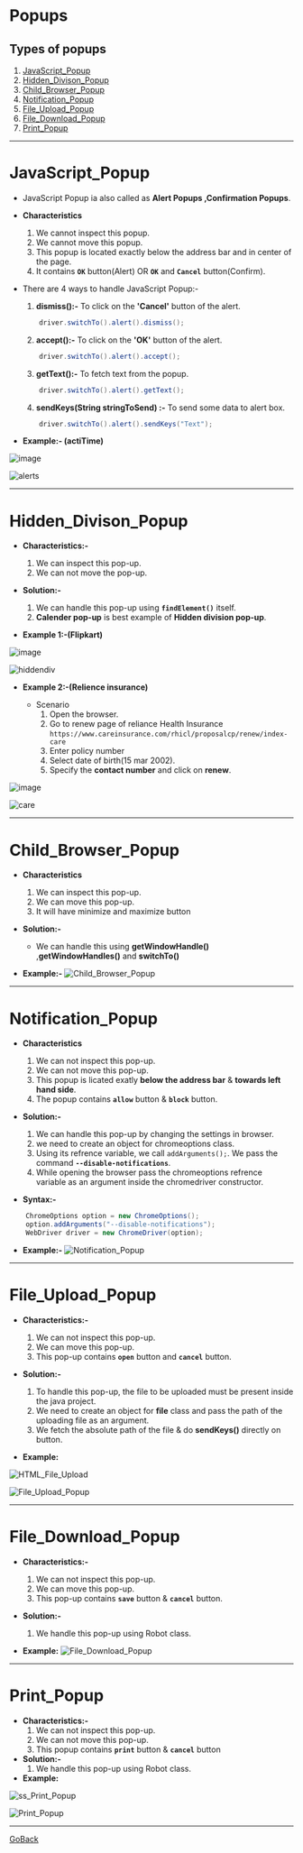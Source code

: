 # Popups

## Types of popups

1.  [JavaScript_Popup](#JavaScript_Popup)
2.  [Hidden_Divison_Popup](#Hidden_Divison_Popup)
3.  [Child_Browser_Popup](#Child_Browser_Popup)
4.  [Notification_Popup](#Notification_Popup)
5.  [File_Upload_Popup](#File_Upload_Popup)
6.  [File_Download_Popup](#File_Download_Popup)
7.  [Print_Popup](#Print_Popup)


********************************************************************************
# JavaScript_Popup

- JavaScript Popup ia also called as **Alert Popups ,Confirmation Popups**.
- **Characteristics**
    1. We cannot inspect this popup.
    2. We cannot move this popup.
    3. This popup is located exactly below the address bar and in center of the page.
    4. It contains **`OK`** button(Alert) OR **`OK`** and **`Cancel`** button(Confirm). 
    
- There are 4 ways to handle JavaScript Popup:-

    1.  **dismiss():-** To click on the **'Cancel'** button of the alert.
    ```java
        driver.switchTo().alert().dismiss();
    ```

    2.  **accept():-** To click on the **'OK'** button of the alert.
    ```java
        driver.switchTo().alert().accept();
    ```

    3.  **getText():-** To fetch text from the popup.
    ```java
        driver.switchTo().alert().getText();
    ```

    4.  **sendKeys(String stringToSend) :-** To send some data to alert box.
    ```java
        driver.switchTo().alert().sendKeys("Text");
    ```
- **Example:- (actiTime)**

![image](https://user-images.githubusercontent.com/88243315/186738195-79baa6f0-346d-4a04-ab4c-1d68dd8012a0.png)

![alerts](https://user-images.githubusercontent.com/88243315/186230279-baca9bb2-da0d-4b05-8447-7c1c5804f2e9.png)


**************************************************************

# Hidden_Divison_Popup

- **Characteristics:-**
    1. We can inspect this pop-up.
    2. We can not move the pop-up.

- **Solution:-**
    1. We can handle this pop-up using **`findElement()`** itself.
    2. **Calender pop-up** is best example of **Hidden division pop-up**.

- **Example 1:-(Flipkart)**

![image](https://user-images.githubusercontent.com/88243315/186739492-11c20d2b-5a14-4531-8dd8-cb0072370299.png)


![hiddendiv](https://user-images.githubusercontent.com/88243315/186739659-2c09ac76-3365-4285-ae22-f516927b3ffd.png)

- **Example 2:-(Relience insurance)**

    - Scenario
        1. Open the browser.
        2. Go to renew page of reliance Health Insurance `https://www.careinsurance.com/rhicl/proposalcp/renew/index-care`
        3. Enter policy number
        4. Select date of birth(15 mar 2002).
        5. Specify the **contact number** and click on **renew**.

![image](https://user-images.githubusercontent.com/88243315/187043787-4064011b-3043-4823-a678-b1ddf3e40213.png)


![care](https://user-images.githubusercontent.com/88243315/187043793-702f8ad3-4a75-4540-9040-98538812d3e1.png)


**************************************************************
# Child_Browser_Popup
- **Characteristics**
    1. We can inspect this pop-up.
    2. We can move this pop-up.
    3. It will have minimize and maximize button

- **Solution:-**
    - We can handle this using **getWindowHandle()** ,**getWindowHandles()** and **switchTo()** 

- **Example:-**
![Child_Browser_Popup](../../../Images/Screenshot_Child_Browser_Popup%20(1049).png)
**************************************************************
# Notification_Popup
- **Characteristics**
    1. We can not inspect this pop-up.
    2. We can not move this pop-up.
    3. This popup is licated exatly **below the address bar** & **towards left hand side**.
    4. The popup contains **`allow`** button & **`block`** button.

- **Solution:-**
    1. We can handle this pop-up by changing the settings in browser.
    2. we need to create an object for chromeoptions class.
    3. Using its refrence variable, we call `addArguments();`. We pass the command **`--disable-notifications`**.
    4. While opening the browser pass the chromeoptions refrence variable as an argument inside the chromedriver constructor.

- **Syntax:-**
```java
    ChromeOptions option = new ChromeOptions();
    option.addArguments("--disable-notifications");
    WebDriver driver = new ChromeDriver(option);
```

- **Example:-**
![Notification_Popup](../../../Images/Notification_Popup.png)

**************************************************************


# File_Upload_Popup
- **Characteristics:-**
    1. We can not inspect this pop-up.
    2. We can move this pop-up.
    3. This pop-up contains **`open`** button and **`cancel`** button. 

- **Solution:-**
    1. To handle this pop-up, the file to be uploaded must be present inside the java project.
    2. We need to create an object for **file** class and pass the path of the uploading file as an argument.
    3. We fetch the absolute path of the file & do **sendKeys()** directly on button. 

- **Example:**

![HTML_File_Upload](../../../Images/HTML_File_Upload.png)

![File_Upload_Popup](../../../Images/File_Upload_Popup.png)


**************************************************************


# File_Download_Popup
- **Characteristics:-**
    1. We can not inspect this pop-up.
    2. We can move this pop-up.
    3. This pop-up contains **`save`** button & **`cancel`** button.
    
- **Solution:-**
    1. We handle this pop-up using Robot class.

- **Example:**
![File_Download_Popup](../../../Images/File_Download_Popup.png)

**************************************************************
# Print_Popup
- **Characteristics:-**
    1. We can not inspect this pop-up.
    2. We can not move this pop-up.
    3. This popup contains **`print`** button & **`cancel`** button
- **Solution:-**
    1. We handle this pop-up using Robot class.
- **Example:**

![ss_Print_Popup](../../../Images/Screenshot_Print_Popup%20(1048).png)

![Print_Popup](../../../Images/Print_Popup.png)

**************************************************************





[GoBack](https://github.com/NinadKarlekar/Selenium/blob/4316f057532f7bd3089d4e841319c5ce03f9b83d/README.md)
